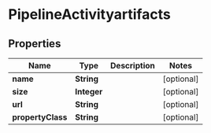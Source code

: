 

# PipelineActivityartifacts


## Properties

| Name | Type | Description | Notes |
|------------ | ------------- | ------------- | -------------|
|**name** | **String** |  |  [optional] |
|**size** | **Integer** |  |  [optional] |
|**url** | **String** |  |  [optional] |
|**propertyClass** | **String** |  |  [optional] |



